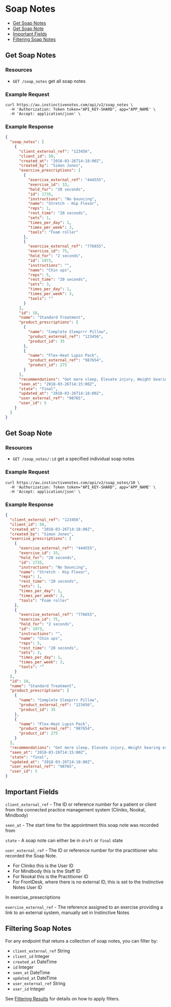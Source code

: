 # Soap Notes

- [Get Soap Notes](#get-soap-notes)
- [Get Soap Note](#get-soap-note)
- [Important Fields](#important-fields)
- [Filtering Soap Notes](#filtering-soap-notes)

## Get Soap Notes

### Resources

- `GET /soap_notes` get all soap notes

### Example Request

```
curl https://au.instinctivenotes.com/api/v2/soap_notes \
  -H 'Authorization: Token token="API_KEY-SHARD", app="APP_NAME' \
  -H 'Accept: application/json' \
```

### Example Response

```json
{
  "soap_notes": [
    {
      "client_external_ref": "123456",
      "client_id": 50,
      "created_at": "2018-03-26T14:18:00Z",
      "created_by": "Simon Jones",
      "exercise_prescriptions": [
        {
          "exercise_external_ref": "444555",
          "exercise_id": 33,
          "hold_for": "20 seconds",
          "id": 1735,
          "instructions": "No bouncing",
          "name": "Stretch - Hip Flexor",
          "reps": 1,
          "rest_time": "20 seconds",
          "sets": 1,
          "times_per_day": 1,
          "times_per_week": 3,
          "tools": "Foam roller"
        },
        {
          "exercise_external_ref": "776655",
          "exercise_id": 75,
          "hold_for": "2 seconds",
          "id": 1973,
          "instructions": "",
          "name": "Chin ups",
          "reps": 5,
          "rest_time": "20 seconds",
          "sets": 3,
          "times_per_day": 1,
          "times_per_week": 3,
          "tools": ""
        }
      ],
      "id": 10,
      "name": "Standard Treatment",
      "product_prescriptions": [
        {
          "name": "Complete Sleeprrr Pillow",
          "product_external_ref": "123456",
          "product_id": 35
        },
        {
          "name": "Flex-Heat Lupin Pack",
          "product_external_ref": "987654",
          "product_id": 275
        }
      ],
      "recommendations": "Get more sleep, Elevate injury, Weight bearing exercise",
      "seen_at": "2018-03-26T14:15:00Z",
      "state": "final",
      "updated_at": "2018-03-26T14:18:00Z",
      "user_external_ref": "98765",
      "user_id": 5
    }
  ]
}
```

## Get Soap Note

### Resources

- `GET /soap_notes/:id` get a specified individual soap notes

### Example Request

```
curl https://au.instinctivenotes.com/api/v2/soap_notes/10 \
  -H 'Authorization: Token token="API_KEY-SHARD", app="APP_NAME' \
  -H 'Accept: application/json' \
```

### Example Response

```json
{
  "client_external_ref": "123456",
  "client_id": 50,
  "created_at": "2018-03-26T14:18:00Z",
  "created_by": "Simon Jones",
  "exercise_prescriptions": [
    {
      "exercise_external_ref": "444555",
      "exercise_id": 33,
      "hold_for": "20 seconds",
      "id": 1735,
      "instructions": "No bouncing",
      "name": "Stretch - Hip Flexor",
      "reps": 1,
      "rest_time": "20 seconds",
      "sets": 1,
      "times_per_day": 1,
      "times_per_week": 3,
      "tools": "Foam roller"
    },
    {
      "exercise_external_ref": "776655",
      "exercise_id": 75,
      "hold_for": "2 seconds",
      "id": 1973,
      "instructions": "",
      "name": "Chin ups",
      "reps": 5,
      "rest_time": "20 seconds",
      "sets": 3,
      "times_per_day": 1,
      "times_per_week": 3,
      "tools": ""
    }
  ],
  "id": 10,
  "name": "Standard Treatment",
  "product_prescriptions": [
    {
      "name": "Complete Sleeprrr Pillow",
      "product_external_ref": "123456",
      "product_id": 35
    },
    {
      "name": "Flex-Heat Lupin Pack",
      "product_external_ref": "987654",
      "product_id": 275
    }
  ],
  "recommendations": "Get more sleep, Elevate injury, Weight bearing exercise",
  "seen_at": "2018-03-26T14:15:00Z",
  "state": "final",
  "updated_at": "2018-03-26T14:18:00Z",
  "user_external_ref": "98765",
  "user_id": 5
}
```

## Important Fields

`client_external_ref` - The ID or reference number for a patient or client from the connected practice management system (Cliniko, Nookal, Mindbody)

`seen_at` - The start time for the appointment this soap note was recorded from

`state` - A soap note can either be in `draft` or `final` state

`user_external_ref` - The ID or reference number for the practitioner who recorded the Soap Note.
- For Cliniko this is the User ID
- For Mindbody this is the Staff ID
- For Nookal this is the Practitioner ID
- For FrontDesk, where there is no external ID, this is set to the Instinctive Notes User ID

In exercise_presecriptions

`exercise_external_ref` - The reference assigned to an exercise providing a link to an external system, manually set in Instinctive Notes

## Filtering Soap Notes

For any endpoint that retuns a collection of soap notes, you can filter by:

- `client_external_ref` String
- `client_id` Integer
- `created_at` DateTime
- `id` Integer
- `seen_at` DateTime
- `updated_at` DateTime
- `user_external_ref` String
- `user_id` Integer

See [Filtering Results](../README.md#filtering-results) for details on how to apply filters.
